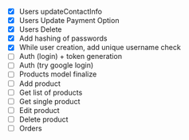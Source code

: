 - [x] Users updateContactInfo
- [x] Users Update Payment Option
- [x] Users Delete
- [x] Add hashing of passwords
- [x] While user creation, add unique username check
- [ ] Auth (login) + token generation
- [ ] Auth (try google login)
- [ ] Products model finalize
- [ ] Add product
- [ ] Get list of products
- [ ] Get single product
- [ ] Edit product
- [ ] Delete product
- [ ] Orders
